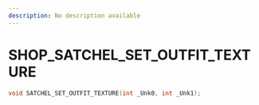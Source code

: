 ```yaml
---
description: No description available 
---
```


# SHOP\_SATCHEL_SET_OUTFIT_TEXTURE

```cpp
void SATCHEL_SET_OUTFIT_TEXTURE(int _Unk0, int _Unk1);
```